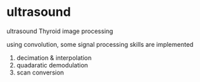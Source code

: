 # ultrasound

ultrasound Thyroid image processing

using convolution, some signal processing skills are implemented
1) decimation & interpolation
2) quadaratic demodulation
3) scan conversion
